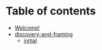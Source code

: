 # Table of contents

* [Welcome!](README.md)
* [discovery-and-framing](discovery-and-framing/README.md)
  * [initial](discovery-and-framing/initial.md)
